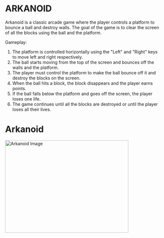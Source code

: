 # ARKANOID
Arkanoid is a classic arcade game where the player controls a platform to bounce a ball and destroy walls. The goal of the game is to clear the screen of all the blocks using the ball and the platform.

Gameplay:
1. The platform is controlled horizontally using the "Left" and "Right" keys to move left and right respectively.
2. The ball starts moving from the top of the screen and bounces off the walls and the platform.
3. The player must control the platform to make the ball bounce off it and destroy the blocks on the screen.
4. When the ball hits a block, the block disappears and the player earns points.
5. If the ball falls below the platform and goes off the screen, the player loses one life.
6. The game continues until all the blocks are destroyed or until the player loses all their lives.
<!DOCTYPE html>
<html>
<head>
    <title>Arkanoid</title>
</head>
<body>
    <h1>Arkanoid</h1>
    <img src="![image](https://github.com/BOCXO2/ARKANOID/assets/128327136/905102b1-33d2-42f3-89cb-a3d0ddd0f8ec)" alt="Arkanoid Image" width="400" height="300">
</body>
</html>
